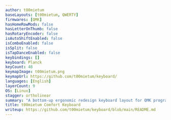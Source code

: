 ```yaml
---
author: t00mietum
baseLayouts: [t00mietum, QWERTY]
firmwares: [QMK]
hasHomeRowMods: false
hasLetterOnThumb: false
hasRotaryEncoder: false
isAutoShiftEnabled: false
isComboEnabled: false
isSplit: false
isTapDanceEnabled: false
keybindings: []
keyboard: Planck
keyCount: 48
keymapImage: t00mietum.png
keymapUrl: https://github.com/t00mietum/keyboard/
languages: [English]
layerCount: 9
OS: [Linux]
stagger: ortholinear
summary: "A bottom-up ergonomic redesign keyboard layout for QMK programmable keyboards. There were no sacred cows - not modifiers, not symbols ... only statistically validaded and human-tested comfort."
title: t00mietum Comfort Keyboard
writeup: https://github.com/t00mietum/keyboard/blob/main/README.md
---
```

